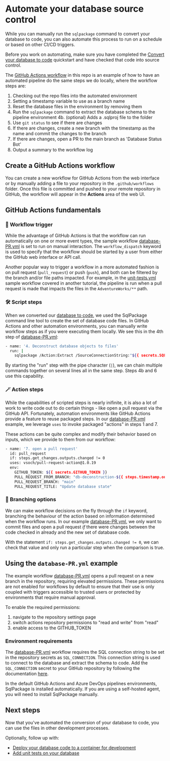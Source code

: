 # Automate your database source control

While you can manually run the `sqlpackage` command to convert your database to code, you can also automate this process to run on a schedule or based on other CI/CD triggers.

Before you work on automating, make sure you have completed the [Convert your database to code](convert-your-database-to-code.md) quickstart and have checked that code into source control.


The [GitHub Actions workflow](../.github/workflows/database-pr.yml) in this repo is an example of how to have an automated pipeline do the same steps we do locally, where the workflow steps are:

1. Checking out the repo files into the automated environment
2. Setting a timestamp variable to use as a branch name
3. Reset the database files in the environment by removing them
4. Run the `sqlpackage` command to extract the database schema to the pipeline environment
4b. (optional) Adds a .sqlproj file to the folder
5. Use `git status` to see if there are changes
6. If there are changes, create a new branch with the timestamp as the name and commit the changes to the branch
7. If there are changes, open a PR to the main branch as 'Database Status Bot'
8. Output a summary to the workflow log

## Create a GitHub Actions workflow

You can create a new workflow for GitHub Actions from the web interface or by manually adding a file to your repository in the `.github/workflows` folder.  Once this file is committed and pushed to your remote repository in GitHub, the workflow will appear in the **Actions** area of the web UI.

## GitHub Actions fundamentals

### 🚀 Workflow trigger

While the advantage of GitHub Actions is that the workflow can run automatically on one or more event types, the sample workflow [database-PR.yml](../.github/workflows/database-PR.yml) is set to run on manual interaction.  The `workflow_dispatch` keyword is used to specify that the workflow should be started by a user from either the GitHub web interface or API call.

Another popular way to trigger a workflow in a more automated fashion is on pull request (`pull_request`) or push (`push`), and both can be filtered by the branch and/or file paths impacted.  For example, in the [unit-tests.yml](../.github/workflows/database-PR.yml) sample workflow covered in another tutorial, the pipeline is run when a pull request is made that impacts the files in the `AdventureWorks/**` path.

### 🛠️ Script steps

When we converted our [database to code](convert-your-database-to-code.md), we used the SqlPackage command line tool to create the set of database code files.  In GitHub Actions and other automation environments, you can manually write workflow steps as if you were executing them locally.  We see this in the 4th step of [database-PR.yml](../github/worfklows/database-PR.yml):

```bash
- name: '4. Deconstruct database objects to files'
  run: |
    sqlpackage /Action:Extract /SourceConnectionString:"${{ secrets.SQL_CONNECTION }}" /TargetFile:"AdventureWorks" /p:ExtractTarget=ObjectType
```

By starting the "run" step with the pipe character (`|`), we can chain multiple commands together on several lines all in the same step.  Steps 4b and 6 use this capability.


### 🪄 Action steps

While the capabilities of scripted steps is nearly inifinite, it is also a lot of work to write code out to do certain things - like open a pull request via the GitHub API.  Fortunately, automation environments like GitHub Actions provide a feature to reuse packaged steps.  In our [database-PR.yml](../github/worfklows/database-PR.yml) example, we leverage `uses` to invoke packaged "actions" in steps 1 and 7.

These actions can be quite complex and modify their behavior based on inputs, which we provide to them from our workflow:

```bash
- name: '7. open a pull request'
  id: pull_request
  if: steps.get_changes.outputs.changed != 0
  uses: vsoch/pull-request-action@1.0.19
  env:
    GITHUB_TOKEN: ${{ secrets.GITHUB_TOKEN }}
    PULL_REQUEST_FROM_BRANCH: "db-deconstruction-${{ steps.timestamp.outputs.branchtimestamp }}"
    PULL_REQUEST_BRANCH: "main"
    PULL_REQUEST_TITLE: "Update database state"
```

### 🌳 Branching options

We can make workflow decisions on the fly through the `if` keyword, branching the behaviour of the action based on information determined when the workflow runs.  In our example [database-PR.yml](../github/worfklows/database-PR.yml), we only want to commit files and open a pull request *if* there were changes between the code checked in already and the new set of database code.

With the statement `if: steps.get_changes.outputs.changed != 0`, we can check that value and only run a particular step when the comparison is true.

## Using the `database-PR.yml` example

The example workflow [database-PR.yml](../github/worfklows/database-PR.yml) opens a pull request on a new branch in the repository, requiring elevated permissions.  These permissions are not enabled for workflows by default to ensure that their use is only coupled with triggers accessible to trusted users or protected by environments that require manual approval.

To enable the required permissions:
1. navigate to the repository settings page
2. switch actions repository permissions to "read and write" from "read"
3. enable access to the GITHUB_TOKEN

### Environment requirements

The [database-PR.yml](../github/worfklows/database-PR.yml) workflow requires the SQL connection string to be set in the repository secrets as `SQL_CONNECTION`.  This connection string is used to connect to the database and extract the schema to code.  Add the `SQL_CONNECTION` secret to your GitHub repository by following the documentation [here](https://docs.github.com/actions/security-guides/using-secrets-in-github-actions#creating-secrets-for-a-repository).

In the default GitHub Actions and Azure DevOps pipelines environments, SqlPackage is installed automatically.  If you are using a self-hosted agent, you will need to install SqlPackage manually.

## Next steps

Now that you've automated the conversion of your database to code, you can use the files in other development processes.

Optionally, follow up with:
- [Deploy your database code to a container for development](deploy-to-a-container.md)
- [Add unit tests on your database](add-unit-tests-on-your-database.md)
<!-- - [Leverage code analysis to provide automated feedback](code-analysis-automation.yml) -->
